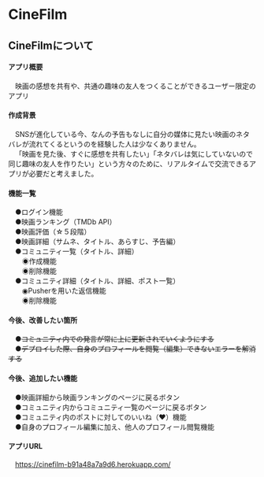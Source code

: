 # CineFilm

## CineFilmについて

#### アプリ概要<br />
&emsp;映画の感想を共有や、共通の趣味の友人をつくることができるユーザー限定のアプリ

#### 作成背景<br />
&emsp;SNSが進化している今、なんの予告もなしに自分の媒体に見たい映画のネタバレが流れてくるというのを経験した人は少なくありません。<br />
&emsp;「映画を見た後、すぐに感想を共有したい」「ネタバレは気にしていないので同じ趣味の友人を作りたい」という方々のために、リアルタイムで交流できるアプリが必要だと考えました。

#### 機能一覧<br />
&emsp;●ログイン機能<br />
&emsp;●映画ランキング（TMDb API）<br />
&emsp;●映画評価（☆５段階）<br />
&emsp;●映画詳細（サムネ、タイトル、あらすじ、予告編）<br />
&emsp;●コミュニティ一覧（タイトル、詳細）<br />
&emsp;&emsp;◉作成機能<br />
&emsp;&emsp;◉削除機能<br />
&emsp;●コミュニティ詳細（タイトル、詳細、ポスト一覧）<br />
&emsp;&emsp;◉Pusherを用いた返信機能<br />
&emsp;&emsp;◉削除機能

#### 今後、改善したい箇所
&emsp;●~~コミュニティ内での発言が常に上に更新されていくようにする~~<br />
&emsp;●~~デプロイした際、自身のプロフィールを閲覧（編集）できないエラーを解消する~~

#### 今後、追加したい機能
&emsp;●映画詳細から映画ランキングのページに戻るボタン<br />
&emsp;●コミュニティ内からコミュニティ一覧のページに戻るボタン<br />
&emsp;●コミュニティ内のポストに対してのいいね（♥）機能<br />
&emsp;●自身のプロフィール編集に加え、他人のプロフィール閲覧機能

#### アプリURL<br />
&emsp;https://cinefilm-b91a48a7a9d6.herokuapp.com/
